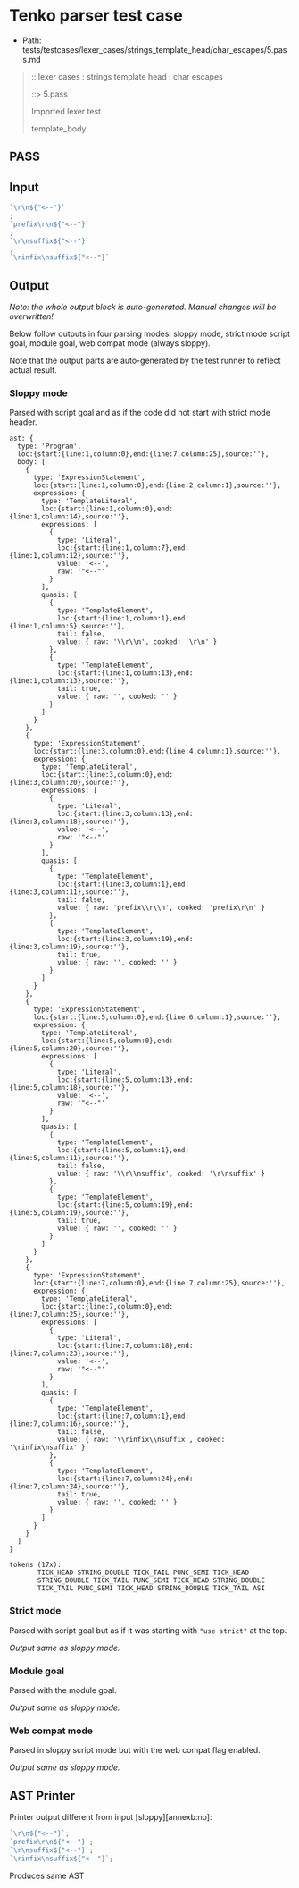 # Tenko parser test case

- Path: tests/testcases/lexer_cases/strings_template_head/char_escapes/5.pass.md

> :: lexer cases : strings template head : char escapes
>
> ::> 5.pass
>
> Imported lexer test
>
> template_body

## PASS

## Input

`````js
`\r\n${"<--"}`
;
`prefix\r\n${"<--"}`
;
`\r\nsuffix${"<--"}`
;
`\rinfix\nsuffix${"<--"}`
`````

## Output

_Note: the whole output block is auto-generated. Manual changes will be overwritten!_

Below follow outputs in four parsing modes: sloppy mode, strict mode script goal, module goal, web compat mode (always sloppy).

Note that the output parts are auto-generated by the test runner to reflect actual result.

### Sloppy mode

Parsed with script goal and as if the code did not start with strict mode header.

`````
ast: {
  type: 'Program',
  loc:{start:{line:1,column:0},end:{line:7,column:25},source:''},
  body: [
    {
      type: 'ExpressionStatement',
      loc:{start:{line:1,column:0},end:{line:2,column:1},source:''},
      expression: {
        type: 'TemplateLiteral',
        loc:{start:{line:1,column:0},end:{line:1,column:14},source:''},
        expressions: [
          {
            type: 'Literal',
            loc:{start:{line:1,column:7},end:{line:1,column:12},source:''},
            value: '<--',
            raw: '"<--"'
          }
        ],
        quasis: [
          {
            type: 'TemplateElement',
            loc:{start:{line:1,column:1},end:{line:1,column:5},source:''},
            tail: false,
            value: { raw: '\\r\\n', cooked: '\r\n' }
          },
          {
            type: 'TemplateElement',
            loc:{start:{line:1,column:13},end:{line:1,column:13},source:''},
            tail: true,
            value: { raw: '', cooked: '' }
          }
        ]
      }
    },
    {
      type: 'ExpressionStatement',
      loc:{start:{line:3,column:0},end:{line:4,column:1},source:''},
      expression: {
        type: 'TemplateLiteral',
        loc:{start:{line:3,column:0},end:{line:3,column:20},source:''},
        expressions: [
          {
            type: 'Literal',
            loc:{start:{line:3,column:13},end:{line:3,column:18},source:''},
            value: '<--',
            raw: '"<--"'
          }
        ],
        quasis: [
          {
            type: 'TemplateElement',
            loc:{start:{line:3,column:1},end:{line:3,column:11},source:''},
            tail: false,
            value: { raw: 'prefix\\r\\n', cooked: 'prefix\r\n' }
          },
          {
            type: 'TemplateElement',
            loc:{start:{line:3,column:19},end:{line:3,column:19},source:''},
            tail: true,
            value: { raw: '', cooked: '' }
          }
        ]
      }
    },
    {
      type: 'ExpressionStatement',
      loc:{start:{line:5,column:0},end:{line:6,column:1},source:''},
      expression: {
        type: 'TemplateLiteral',
        loc:{start:{line:5,column:0},end:{line:5,column:20},source:''},
        expressions: [
          {
            type: 'Literal',
            loc:{start:{line:5,column:13},end:{line:5,column:18},source:''},
            value: '<--',
            raw: '"<--"'
          }
        ],
        quasis: [
          {
            type: 'TemplateElement',
            loc:{start:{line:5,column:1},end:{line:5,column:11},source:''},
            tail: false,
            value: { raw: '\\r\\nsuffix', cooked: '\r\nsuffix' }
          },
          {
            type: 'TemplateElement',
            loc:{start:{line:5,column:19},end:{line:5,column:19},source:''},
            tail: true,
            value: { raw: '', cooked: '' }
          }
        ]
      }
    },
    {
      type: 'ExpressionStatement',
      loc:{start:{line:7,column:0},end:{line:7,column:25},source:''},
      expression: {
        type: 'TemplateLiteral',
        loc:{start:{line:7,column:0},end:{line:7,column:25},source:''},
        expressions: [
          {
            type: 'Literal',
            loc:{start:{line:7,column:18},end:{line:7,column:23},source:''},
            value: '<--',
            raw: '"<--"'
          }
        ],
        quasis: [
          {
            type: 'TemplateElement',
            loc:{start:{line:7,column:1},end:{line:7,column:16},source:''},
            tail: false,
            value: { raw: '\\rinfix\\nsuffix', cooked: '\rinfix\nsuffix' }
          },
          {
            type: 'TemplateElement',
            loc:{start:{line:7,column:24},end:{line:7,column:24},source:''},
            tail: true,
            value: { raw: '', cooked: '' }
          }
        ]
      }
    }
  ]
}

tokens (17x):
       TICK_HEAD STRING_DOUBLE TICK_TAIL PUNC_SEMI TICK_HEAD
       STRING_DOUBLE TICK_TAIL PUNC_SEMI TICK_HEAD STRING_DOUBLE
       TICK_TAIL PUNC_SEMI TICK_HEAD STRING_DOUBLE TICK_TAIL ASI
`````

### Strict mode

Parsed with script goal but as if it was starting with `"use strict"` at the top.

_Output same as sloppy mode._

### Module goal

Parsed with the module goal.

_Output same as sloppy mode._

### Web compat mode

Parsed in sloppy script mode but with the web compat flag enabled.

_Output same as sloppy mode._

## AST Printer

Printer output different from input [sloppy][annexb:no]:

````js
`\r\n${"<--"}`;
`prefix\r\n${"<--"}`;
`\r\nsuffix${"<--"}`;
`\rinfix\nsuffix${"<--"}`;
````

Produces same AST

